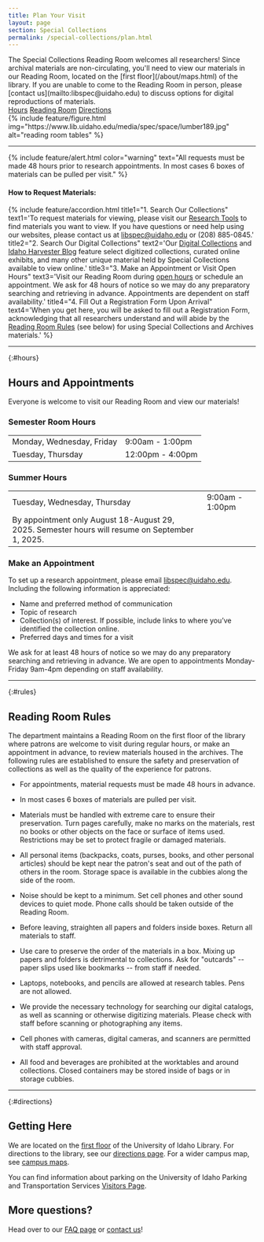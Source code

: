 ```yaml
---
title: Plan Your Visit
layout: page
section: Special Collections
permalink: /special-collections/plan.html
---
```


<div class="row">
<div class="col-md-6" markdown="1">
The Special Collections Reading Room welcomes all researchers! Since archival materials are non-circulating, you'll need to view our materials in our Reading Room, located on the [first floor](/about/maps.html) of the library. If you are unable to come to the Reading Room in person, please [contact us](mailto:libspec@uidaho.edu) to discuss options for digital reproductions of materials.
<div class="text-center">
  <a href="#hours" class="btn btn-outline-palouse m-1">Hours</a>
  <a href="#rules" class="btn btn-outline-palouse m-1">Reading Room</a>
  <a href="#directions" class="btn btn-outline-palouse m-1">Directions</a>
</div>
</div>
<div class="col-md-6">
{% include feature/figure.html img="https://www.lib.uidaho.edu/media/spec/space/lumber189.jpg" alt="reading room tables" %}
</div>
</div>

<hr>
{% include feature/alert.html color="warning" text="All requests must be made 48 hours prior to research appointments. In most cases 6 boxes of materials can be pulled per visit." %}

<div class="row justify-content-center my-4">
  <div class="col-md-8">
    <h4>How to Request Materials:</h4>
    {% include feature/accordion.html 
    title1="1. Search Our Collections" text1='To request materials for viewing, please visit our <a href="/special-collections/searchtools.html">Research Tools</a> to find materials you want to view. If you have questions or need help using our websites, please contact us at <a href="mailto:libspec@uidaho.edu">libspec@uidaho.edu</a> or (208) 885-0845.'
    title2="2. Search Our Digital Collections" text2='Our <a href="https://www.lib.uidaho.edu/digital/">Digital Collections</a> and <a href="https://harvester.lib.uidaho.edu/">Idaho Harvester Blog</a> feature select digitized collections, curated online exhibits, and many other unique material held by Special Collections available to view online.'
    title3="3. Make an Appointment or Visit Open Hours" text3='Visit our Reading Room during <a href="/special-collections/plan.html#hours">open hours</a> or schedule an appointment. We ask for 48 hours of notice so we may do any preparatory searching and retrieving in advance. Appointments are dependent on staff availability.'
    title4="4. Fill Out a Registration Form Upon Arrival" text4='When you get here, you will be asked to fill out a Registration Form, acknowledging that all researchers understand and will abide by the <a href="/special-collections/plan.html#rules">Reading Room Rules</a> (see below) for using Special Collections and Archives materials.' %}
  </div>
</div>

 ---

{:#hours}
## Hours and Appointments

Everyone is welcome to visit our Reading Room and view our materials!

<div class="row row-cols-1 row-cols-md-2 gy-4 gx-4 align-items-stretch">
  <div class="col">
    <div class="card h-100">
      <div class="card-body">
        <h3>Semester Room Hours</h3>
        <table class="table table-hover">
          <tbody>
            <tr>
              <td>Monday, Wednesday, Friday</td>
              <td>9:00am - 1:00pm</td>
            </tr>
            <tr>
              <td>Tuesday, Thursday</td>
              <td>12:00pm - 4:00pm</td>
            </tr>
          </tbody>
        </table>
        <h3>Summer Hours</h3>
        <table class="table table-hover">
        <tbody>
          <tr>
            <td>Tuesday, Wednesday, Thursday</td>
            <td>9:00am - 1:00pm</td>
          </tr>
          <tr>
            <td>By appointment only August 18-August 29, 2025. Semester hours will resume on September 1, 2025.</td>
            <td></td>
          </tr>
          </tbody>
        </table>
      </div>
    </div>
  </div>
  <div class="col">
    <div class="card h-100">
      <div class="card-body">
        <h3>Make an Appointment</h3>
        <p>To set up a research appointment, please email <a href="mailto:libspec@uidaho.edu">libspec@uidaho.edu</a>. Including the following information is appreciated:</p>
        <ul>
        <li>Name and preferred method of communication</li>
        <li>Topic of research</li>
        <li>Collection(s) of interest. If possible, include links to where you’ve identified the collection online. </li>
        <li>Preferred days and times for a visit</li>
        </ul>
        <p>We ask for at least 48 hours of notice so we may do any preparatory searching and retrieving in advance. We are open to appointments Monday-Friday 9am-4pm depending on staff availability.</p>
      </div>
    </div>
  </div>
</div>

---

{:#rules}
## Reading Room Rules

The department maintains a Reading Room on the first floor of the library where patrons are welcome to visit during regular hours, or make an appointment in advance, to review materials housed in the archives. The following rules are established to ensure the safety and preservation of collections as well as the quality of the experience for patrons.

- For appointments, material requests must be made 48 hours in advance.

- In most cases 6 boxes of materials are pulled per visit.

- Materials must be handled with extreme care to ensure their preservation. Turn pages carefully, make no marks on the materials, rest no books or other objects on the face or surface of items used. Restrictions may be set to protect fragile or damaged materials. 

- All personal items (backpacks, coats, purses, books, and other personal articles) should be kept near the patron's seat and out of the path of others in the room. Storage space is available in the cubbies along the side of the room. 

- Noise should be kept to a minimum. Set cell phones and other sound devices to quiet mode. Phone calls should be taken outside of the Reading Room.  

- Before leaving, straighten all papers and folders inside boxes. Return all materials to staff.  

- Use care to preserve the order of the materials in a box. Mixing up papers and folders is detrimental to collections. Ask for "outcards" -- paper slips used like bookmarks -- from staff if needed.  

- Laptops, notebooks, and pencils are allowed at research tables. Pens are not allowed. 

- We provide the necessary technology for searching our digital catalogs, as well as scanning or otherwise digitizing materials. Please check with staff before scanning or photographing any items. 

- Cell phones with cameras, digital cameras, and scanners are permitted with staff approval. 

- All food and beverages are prohibited at the worktables and around collections. Closed containers may be stored inside of bags or in storage cubbies.  

---

{:#directions}
## Getting Here

We are located on the [first floor](/about/maps.html) of the University of Idaho Library. 
For directions to the library, see our [directions page](/about/directions.html). 
For a wider campus map, see [campus maps](https://www.uidaho.edu/dfa/budget-and-planning/aes/campus-maps). 

You can find information about parking on the University of Idaho Parking and Transportation Services [Visitors Page](https://www.uidaho.edu/infrastructure/parking/visitors-community/visitors).

## More questions? 

Head over to our [FAQ page](/special-collections/faq.html) or [contact us](/special-collections/about.html)!
